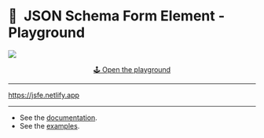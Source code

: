 # 📝  JSON Schema Form Element - Playground

![](https://ik.imagekit.io/jc0/jsfe/design/header_json-schema-form-element_2RpVU_W-y-.png?updatedAt=1695289194993)

<div align="center"><a href="https://jsfe.netlify.app" >🕹️ Open the playground</a></div>

---

<https://jsfe.netlify.app>

---

- See the [documentation](https://github.com/json-schema-form-element/jsfe#readme).
- See the [examples](https://github.com/json-schema-form-element/examples#readme).
